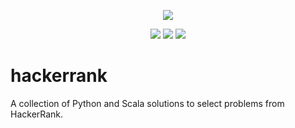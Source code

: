 <p align="center">
	<a href="https://www.hackerrank.com/albiewalbie"><img src="http://gradsingames.com/wp-content/uploads/2015/12/title-hackerrank.jpg" ></a>
</p>
<p align="center">
	<img src="https://img.shields.io/badge/problems%20solved-47-brightgreen.svg">
	<img src="https://img.shields.io/badge/languages-Python%20%2B%20Scala-lightgrey.svg">
	<img src="https://img.shields.io/badge/last%20update-03%2F06%2F2017-brightgreen.svg">
</p>

# hackerrank
A collection of Python and Scala solutions to select problems from HackerRank.
